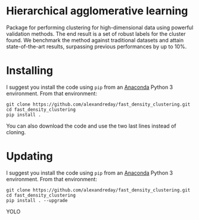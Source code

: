# Hierarchical agglomerative learning
Package for performing clustering for high-dimensional data using powerful validation methods. The end result is a set of robust labels for the cluster found. We benchmark the method against traditional datasets and attain state-of-the-art results, surpassing previous performances by up to 10%.

# Installing
I suggest you install the code using ```pip``` from an [Anaconda](https://conda.io/docs/user-guide/tasks/manage-environments.html) Python 3 environment. From that environment:
```
git clone https://github.com/alexandreday/fast_density_clustering.git
cd fast_density_clustering
pip install .
```
You can also download the code and use the two last lines instead of cloning.

# Updating
I suggest you install the code using ```pip``` from an [Anaconda](https://conda.io/docs/user-guide/tasks/manage-environments.html) Python 3 environment. From that environment:
```
git clone https://github.com/alexandreday/fast_density_clustering.git
cd fast_density_clustering
pip install . --upgrade
```


YOLO


